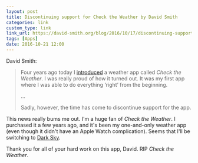 ```yaml
---
layout: post
title: Discontinuing support for Check the Weather by David Smith
categories: link
custom_type: link
link_url: https://david-smith.org/blog/2016/10/17/discontinuing-support-for-check-the-weather/
tags: [Apps]
date: 2016-10-21 12:00
---
```

David Smith:

> Four years ago today I [introduced](https://twitter.com/_DavidSmith/status/258558679526285313) a weather app called *Check the Weather*. I was really proud of how it turned out. It was my first app where I was able to do everything ‘right’ from the beginning.
>
> …
>
> Sadly, however, the time has come to discontinue support for the app.

This news really bums me out. I'm a huge fan of *Check the Weather*. I purchased it a few years ago, and it's been my one-and-only weather app (even though it didn't have an Apple Watch complication). Seems that I'll be switching to [Dark Sky](https://darksky.net/app/).

Thank you for all of your hard work on this app, David. RIP *Check the Weather*.